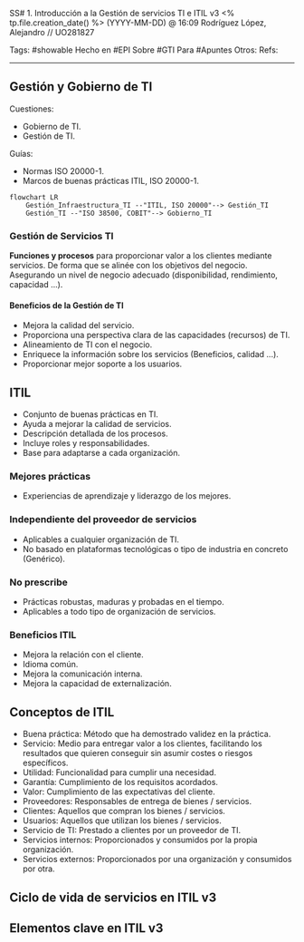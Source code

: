 SS# 1. Introducción a la Gestión de servicios TI e ITIL v3
<% tp.file.creation_date() %> (YYYY-MM-DD) @ 16:09
Rodríguez López, Alejandro // UO281827

Tags:
	#showable
	Hecho en #EPI
	Sobre #GTI
	Para #Apuntes
	Otros:
	Refs:
 
<hr>

## Gestión y Gobierno de TI

Cuestiones:
- Gobierno de TI.
- Gestión de TI.

Guías:
- Normas ISO 20000-1.
- Marcos de buenas prácticas ITIL, ISO 20000-1.

```mermaid
flowchart LR
	Gestión_Infraestructura_TI --"ITIL, ISO 20000"--> Gestión_TI 
	Gestión_TI --"ISO 38500, COBIT"--> Gobierno_TI 
```

### Gestión de Servicios TI

**Funciones y procesos** para proporcionar valor a los clientes mediante servicios.
De forma que se alinée con los objetivos del negocio.
Asegurando un nivel de negocio adecuado (disponibilidad, rendimiento, capacidad ...).

#### Beneficios de la Gestión de TI

- Mejora la calidad del servicio.
- Proporciona una perspectiva clara de las capacidades (recursos) de TI.
- Alineamiento de TI con el negocio.
- Enriquece la información sobre los servicios (Beneficios,  calidad ...).
- Proporcionar mejor soporte a los usuarios.
## ITIL

- Conjunto de buenas prácticas en TI.
- Ayuda a mejorar la calidad de servicios.
- Descripción detallada de los procesos.
- Incluye roles y responsabilidades.
- Base para adaptarse a cada organización.

### Mejores prácticas

- Experiencias de aprendizaje y liderazgo de los mejores.

### Independiente del proveedor de servicios

- Aplicables a cualquier organización de TI.
- No basado en plataformas tecnológicas o tipo de industria en concreto (Genérico).

### No prescribe

- Prácticas robustas, maduras y probadas en el tiempo.
- Aplicables a todo tipo de organización de servicios.

### Beneficios ITIL

- Mejora la relación con el cliente.
- Idioma común.
- Mejora la comunicación interna.
- Mejora la capacidad de externalización.
## Conceptos de ITIL

- Buena práctica: Método que ha demostrado validez en la práctica.
- Servicio: Medio para entregar valor a los clientes, facilitando los resultados que quieren conseguir sin asumir costes o riesgos específicos.
- Utilidad: Funcionalidad para cumplir una necesidad.
- Garantía: Cumplimiento de los requisitos acordados.
- Valor: Cumplimiento de las expectativas del cliente.
- Proveedores: Responsables de entrega de bienes / servicios.
- Clientes: Aquellos que compran los bienes / servicios.
- Usuarios: Aquellos que utilizan los bienes / servicios.
- Servicio de TI: Prestado a clientes por un proveedor de TI.
- Servicios internos: Proporcionados y consumidos por la propia organización.
- Servicios externos: Proporcionados por una organización y consumidos por otra.

## Ciclo de vida de servicios en ITIL v3

## Elementos clave en ITIL v3
